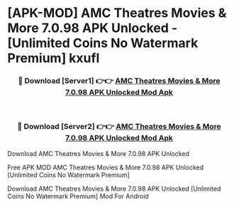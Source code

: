 # [APK-MOD] AMC Theatres  Movies & More 7.0.98 APK Unlocked - [Unlimited Coins No Watermark Premium] kxufl



<div align="center">
<h3>🔴 Download [Server1] 👉👉 <a href="https://momento.my/?title=AMC_Theatres__Movies_&_More_7.0.98_APK_Unlocked">AMC Theatres  Movies & More 7.0.98 APK Unlocked Mod Apk</a></h3><br>

<h3>🔴 Download [Server2] 👉👉 <a href="https://momento.my/?title=AMC_Theatres__Movies_&_More_7.0.98_APK_Unlocked">AMC Theatres  Movies & More 7.0.98 APK Unlocked Mod Apk</a></h3>
</div>



Download AMC Theatres  Movies & More 7.0.98 APK Unlocked 

Free APK MOD AMC Theatres  Movies & More 7.0.98 APK Unlocked [Unlimited Coins No Watermark Premium]

Download AMC Theatres  Movies & More 7.0.98 APK Unlocked [Unlimited Coins No Watermark Premium] Mod For Android
